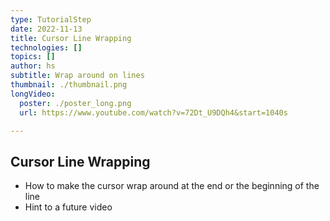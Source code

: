 ```yaml
---
type: TutorialStep
date: 2022-11-13
title: Cursor Line Wrapping
technologies: []
topics: []
author: hs
subtitle: Wrap around on lines
thumbnail: ./thumbnail.png
longVideo:
  poster: ./poster_long.png
  url: https://www.youtube.com/watch?v=72Dt_U9DQh4&start=1040s

---
```


## Cursor Line Wrapping
- How to make the cursor wrap around at the end or the beginning of the line
- Hint to a future video
